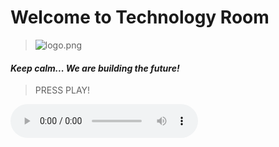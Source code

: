 # **Welcome to Technology Room**
>![logo.png](/assests/images/logo.png)

#### *Keep calm... We are building the future!*
>PRESS PLAY!
<audio autoplay="autoplay" controls="controls">
		<source src="speech.mp3" type="audio/mpeg">
